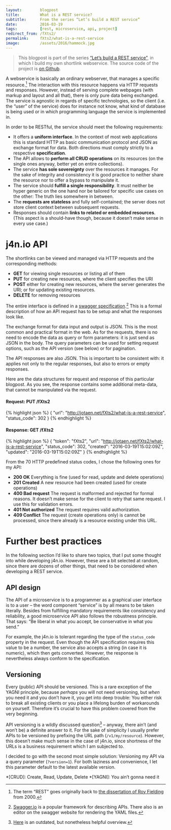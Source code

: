 ```yaml
---
layout:        blogpost
title:         What is a REST service?
subtitle:      From the series “Let’s build a REST service”
date:          2016-03-19
tags:          [rest, microservice, api, project]
redirect_from: /fXts2/
permalink:     fXts2/what-is-a-rest-service
image:         /assets/2016/hammock.jpg
---
```


> This blogpost is part of the series [“Let’s build a REST service”](/Toqw4/lets-build-a-rest-service), in which I build my own shortlink webservice. The source code of the project is [on Github](https://github.com/jotaen/j4n.io).

A webservice is basically an ordinary webserver, that manages a specific resource.[^1] The interaction with this resource happens via HTTP requests and responses. However, instead of serving complete webpages (with markup and layout and all that), there is only pure data being exchanged. The service is agnostic in regards of specific technologies, so the client (i.e. the “user” of the service) does for instance not know, what kind of database is being used or in which programming language the service is implemented in.

In order to be RESTful, the service should meet the following requirements:

- It offers a **uniform interface**. In the context of most web applications this is standard HTTP as basic communication protocol and JSON as exchange format for data. Both directions must comply strictly to a respective **specification**.
- The API allows to **perform all CRUD operations** on its resources (on the single ones anyway, better yet on entire collections).
- The service **has sole sovereignty** over the resources it manages. For the sake of integrity and consistency it is good practice to neither share the resource nor to offer a bypass to manipulate it.
- The service should **fulfill a single responsibility**. It must neither be hyper generic on the one hand nor be tailored for specific use cases on the other: The truth lies somewhere in between.
- The **requests are stateless** and fully self-contained; the server does not store client context between subsequent requests.
- Responses should contain **links to related or embedded resources**. (This aspect is a should-have though, because it doesn’t make sense in every use case.)

# j4n.io API

The shortlinks can be viewed and managed via HTTP requests and the corresponding methods:

- **GET** for viewing single resources or listing all of them
- **PUT** for creating new resources, where the client specifies the URI
- **POST** either for creating new resources, where the server generates the URI; or for updating existing resources.
- **DELETE** for removing resources

The entire interface is defined in a [swagger specification](https://github.com/jotaen/j4n.io/blob/master/api.yml).[^2] This is a formal description of how an API request has to be setup and what the responses look like.

The exchange format for data input and output is JSON. This is the most common and practical format in the web. As for the requests, there is no need to encode the data as query or form parameters: it is just send as JSON in the body. The query parameters can be used for setting request options, such as the API version (see below) or for pagination.

The API responses are also JSON. This is important to be consistent with: it applies not only to the regular responses, but also to errors or empty responses.

Here are the data structures for request and response of this particular blogpost. As you see, the response contains some additional meta-data, that cannot be manipulated via the request.

#### Request: PUT /fXts2
{% highlight json %}
{
  "url": "http://jotaen.net/fXts2/what-is-a-rest-service",
  "status_code": 302
}
{% endhighlight %}

#### Response: GET /fXts2
{% highlight json %}
{
  "token": "fXts2",
  "url": "http://jotaen.net/fXts2/what-is-a-rest-service",
  "status_code": 302,
  "created": "2016-03-19T15:02:09Z",
  "updated": "2016-03-19T15:02:09Z"
}
{% endhighlight %}

From the 70 HTTP predefined status codes, I chose the following ones for my API:

- **200 OK** Everything is fine (used for read, update and delete operations)
- **201 Created** A new resource had been created (used for create operations)
- **400 Bad request** The request is malformed and rejected for formal reasons. It doesn’t make sense for the client to retry that same request. I use this for validation errors.
- **401 Not authorized** The request requires valid authorization.
- **409 Conflict** The request (create operations only) is cannot be processed, since there already is a resource existing under this URL.

# Further best practices

In the following section I’d like to share two topics, that I put some thought into while developing j4n.io. However, these are a bit selected at random, since there are dozens of other things, that need to be considered when developing a REST service.

## API design

The API of a microservice is to a programmer as a graphical user interface is to a user – the word component “service” is by all means to be taken literally. Besides from fulfilling mandatory requirements like consistency and reliability, a good microservice API also follows the robustness principle. That says: “Be liberal in what you accept, be conservative in what you send.”

For example, the j4n.io is tolerant regarding the type of the `status_code` property in the request. Even though the API specification requires this value to be a number, the service also accepts a string (in case it is numeric), which then gets converted. However, the response is nevertheless always conform to the specification.

## Versioning

Every (public) API should be versioned. This is a rare exception of the YAGNI principle, because *perhaps* you will not need versioning, but *when* you need it and you don’t have it, you get into deep trouble: You either risk to break all existing clients or you place a lifelong burden of workarounds on yourself. Therefore it’s crucial to have this problem covered from the very beginning.

API versioning is a wildly discussed question[^3] – anyway, there ain’t (and won’t be) a definite answer to it. For the sake of simplicity I usually prefer APIs to be versioned by prefixing the URL path (`/v1/my/resource`). However, this doesn’t make much sense in the case of j4n.io, since shortness of the URLs is a business requirement which I am subjected to.

I decided to go with the second most simple solution: Versioning my API via a query parameter (`?version=1`). For both laziness and convenience, I let this parameter default to the latest available version.

[^1]: The term “REST” goes originally back to [the dissertation of Roy Fielding](https://www.ics.uci.edu/~fielding/pubs/dissertation/fielding_dissertation.pdf) from 2000.
[^2]: [Swagger.io](http://swagger.io/) is a popular framework for describing APIs. There also is an editor on the swagger website for rendering the YAML files.
[^3]: [Here](http://www.lexicalscope.com/blog/2012/03/12/how-are-rest-apis-versioned/) is an outdated, but nonetheless helpful overview.

*[CRUD]: Create, Read, Update, Delete
*[YAGNI]: You ain’t gonna need it
